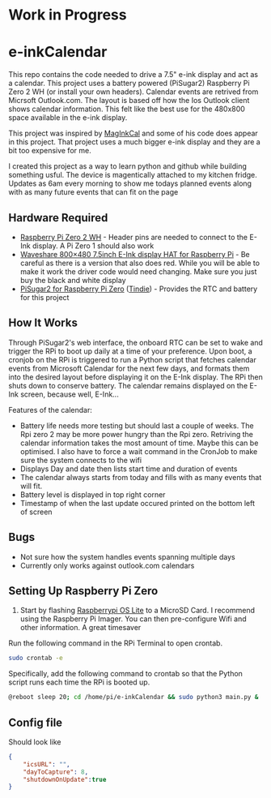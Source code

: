 # Work in Progress
# e-inkCalendar

This repo contains the code needed to drive a 7.5" e-ink display and act as a calendar. This project uses a battery powered (PiSugar2) Raspberry Pi Zero 2 WH (or install your own headers). Calendar events are retrived from Micrsoft Outlook.com.
The layout is based off how the Ios Outlook client shows calendar information. This felt like the best use for the 480x800 space available in the e-ink display.

This project was inspired by [MagInkCal](https://github.com/speedyg0nz/MagInkCal/blob/main/README.md) and some of his code does appear in this project. That project uses a much bigger e-ink display and they are a bit too expensive for me.

I created this project as a way to learn python and github while building something usful. The device is magentically attached to my kitchen fridge. Updates as 6am every morning to show me todays planned events along with as many future events that can fit on the page

## Hardware Required
- [Raspberry Pi Zero 2 WH](https://www.raspberrypi.com/products/raspberry-pi-zero-2-w/) - Header pins are needed to connect to the E-Ink display. A Pi Zero 1 should also work
- [Waveshare 800×480 7.5inch E-Ink display HAT for Raspberry Pi](https://www.waveshare.com/7.5inch-e-paper-hat.htm) - Be careful as there is a version that also does red. While you will be able to make it work the driver code would need changing. Make sure you just buy the black and white display
- [PiSugar2 for Raspberry Pi Zero](https://www.pisugar.com/) ([Tindie](https://www.tindie.com/products/pisugar/pisugar2-battery-for-raspberry-pi-zero/)) - Provides the RTC and battery for this project

## How It Works
Through PiSugar2's web interface, the onboard RTC can be set to wake and trigger the RPi to boot up daily at a time of your preference. Upon boot, a cronjob on the RPi is triggered to run a Python script that fetches calendar events from Microsoft Calendar for the next few days, and formats them into the desired layout before displaying it on the E-Ink display. The RPi then shuts down to conserve battery. The calendar remains displayed on the E-Ink screen, because well, E-Ink...

Features of the calendar: 
- Battery life needs more testing but should last a couple of weeks. The Rpi zero 2 may be more power hungry than the Rpi zero. Retriving the calendar information takes the most amount of time. Maybe this can be optimised. I also have to force a wait command in the CronJob to make sure the system connects to the wifi
- Displays Day and date then lists start time and duration of events
- The calendar always starts from today and fills with as many events that will fit.
- Battery level is displayed in top right corner
- Timestamp of when the last update occured printed on the bottom left of screen

## Bugs

- Not sure how the system handles events spanning multiple days
- Currently only works against outlook.com calendars


## Setting Up Raspberry Pi Zero
1. Start by flashing [Raspberrypi OS Lite](https://www.raspberrypi.org/software/operating-systems/) to a MicroSD Card. I recommend using the Raspberry Pi Imager. You can then pre-configure Wifi and other information. A great timesaver


 Run the following command in the RPi Terminal to open crontab.
```bash
sudo crontab -e
```
 Specifically, add the following command to crontab so that the Python script runs each time the RPi is booted up.
```bash
@reboot sleep 20; cd /home/pi/e-inkCalendar && sudo python3 main.py &
```

## Config file
Should look like

```json
{
    "icsURL": "",    
    "dayToCapture": 8,
    "shutdownOnUpdate":true
}
```